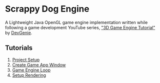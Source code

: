 # Scrappy Dog Engine

A Lightweight Java OpenGL game engine implementation written while following a game development YouTube series, ["3D Game Engine Tutorial"](https://www.youtube.com/playlist?list=PL4QbKfRYvHvSJSVgHawYIvcIA0CcgnMzw) by [DevGenie](https://www.youtube.com/channel/UCRXbTFWiybV245qXsC6OrYw).

## Tutorials
1. [Project Setup](https://youtu.be/XfjmLP_PSsQ)
2. [Create Game App Window](https://youtu.be/a4Xwp2ln-N0)
3. [Game Engine Loop](https://youtu.be/mTJZpRK_oNo)
4. [Setup Rendering](https://youtu.be/yTNflF0QwOY)